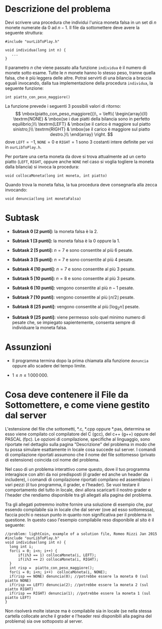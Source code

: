 Descrizione del problema
========================

Devi scrivere una procedura che individui l'unica moneta falsa in un set
di $n$ monete numerate da $0$ ad $n-1$. Il file da sottomettere deve
avere la seguente struttura:

    #include "ourLibToPlay.h"
    
    void individua(long int n) {
       ...
    } 

Il parametro $n$ che viene passato alla funzione `individua` è il numero
di monete sotto esame. Tutte le $n$ monete hanno lo stesso peso, tranne
quella falsa, che è più leggera delle altre. Potrai servirti di una
bilancia a braccia eguali invocando, dalla tua implementazione della
procedura `individua`, la seguente funzione:

`int piatto_con_peso_maggiore()`

La funzione prevede i seguenti $3$ possibili valori di ritorno:
$$
\mbox{piatto_con_peso_maggiore()}\, =
    \left\{
       \begin{array}{ll}
          \textrm{NONE} & \mbox{se i due piatti della bilancia sono in perfetto equilibrio;}\\
          \textrm{LEFT} & \mbox{se il carico è maggiore sul piatto sinistro;}\\
          \textrm{RIGHT} & \mbox{se il carico è maggiore sul piatto destro.}\\
       \end{array}
    \right.
$$
 dove `LEFT`$=-1$, `NONE`$=0$ e `RIGHT`$=1$ sono $3$
costanti intere definite per voi in `ourLibToPlay.h`.

Per portare una certa moneta da dove si trova attualmente ad un certo
piatto (`LEFT`, `RIGHT`, oppure anche `NONE` nel caso si voglia togliere
la moneta dalla bilancia) si invoca la procedura:

`void collocaMoneta(long int moneta, int piatto)`

Quando trova la moneta falsa, la tua procedura deve consegnarla alla
zecca invocando:

`void denuncia(long int monetaFalsa)`

Subtask 
=======

-   **Subtask 0 \[2 punti\]:** la moneta falsa è la $2$.

-   **Subtask 1 \[3 punti\]:** la moneta falsa è la $0$ oppure la $1$.

-   **Subtask 2 \[5 punti\]:** $n=7$ e sono consentite al più $6$
    pesate.

-   **Subtask 3 \[5 punti\]:** $n=7$ e sono consentite al più $4$
    pesate.

-   **Subtask 4 \[10 punti\]:** $n=7$ e sono consentite al più $3$
    pesate.

-   **Subtask 5 \[10 punti\]:** $n=8$ e sono consentite al più $3$
    pesate.

-   **Subtask 6 \[10 punti\]:** vengono consentite al più $n-1$ pesate.

-   **Subtask 7 \[10 punti\]:** vengono consentite al più
    $\lfloor n/2 \rfloor$ pesate.

-   **Subtask 8 \[25 punti\]:** vengono consentite al più
    $\lceil \log_2 n \rceil$ pesate.

-   **Subtask 9 \[25 punti\]:** viene permesso solo quel minimo numero
    di pesate che, se impiegato sapientemente, consenta sempre di
    individuare la moneta falsa.

Assunzioni 
==========

-   Il programma termina dopo la prima chiamata alla funzione `denuncia`
    oppure allo scadere del tempo limite.

-   $1 \le n \le 1\,000\,000$.

Cosa deve contenere il File da Sottomettere, e come viene gestito dal server 
============================================================================

L'estensione del file che sottometti, \*.c, \*.cpp oppure \*.pas,
determina se esso viene compilato col compilatore del C (gcc), del c++
(g++) oppure del PASCAL (fpc). Le opzioni di compilazione, specifiche al
linguaggio, sono riportate nel dettaglio sulla pagina \"Descrizione\"
del problema in modo che tu possa simulare esattamente in locale cosa
succede sul server. I comandi di compilazione riportati assumono che il
nome del file sottomesso (privato di estensione) coincida col nome del
problema.

Nel caso di un problema interattivo come questo, dove il tuo programma
interagisce con altri da noi predisposti (il grader ed anche un header
da includere), i comandi di compilazione riportati compilano ed
assemblano i vari pezzi (il tuo programma, il grader, e l'header). Se
vuoi testare il comportamento del tutto in locale, devi allora
scaricarti il nostro grader e l'header che rendiamo disponibile tra gli
allegati alla pagina del problema.

Tra gli allegati potremmo inoltre fornire una soluzione di esempio che,
pur essendo compilabile sia in locale che dal server (ove ad esso
sottomessa), faccia pochi o nessun punto in quanto non significativa per
il problema in questione. In questo caso l'esempio compilabile reso
disponibile al sito è il seguente:

    //problem: lightCoin, example of a solution file, Romeo Rizzi Jan 2015
    #include "ourLibToPlay.h"
    void individua(long int n) {
      long int i;
      for(i = 0; i<n; i++) {
          if(i%3 == 1) collocaMoneta(i, LEFT);
          if(i%3 == 2) collocaMoneta(i, RIGHT);
      }
      int risp =  piatto_con_peso_maggiore();
      for(i = 0; i<n; i++)  collocaMoneta(i, NONE);
      if(risp == NONE) denuncia(0); //potrebbe essere la moneta 0 (sul piatto NONE)
      if(risp == LEFT) denuncia(2); //potrebbe essere la moneta 2 (sul piatto RIGHT) 
      if(risp == RIGHT) denuncia(1); //potrebbe essere la moneta 1 (sul piatto LEFT)
    }

Non risolverà molte istanze ma è compilabile sia in locale (se nella
stessa cartella collocate anche il grader e l'header resi disponibili
alla pagina del problema) sia ove sottoposto al server.
